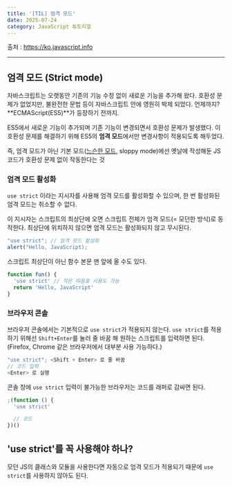 ```yaml
---
title: '[TIL] 엄격 모드'
date: 2025-07-24
category: JavaScript 튜토리얼
---
```


출처 : https://ko.javascript.info

---

## 엄격 모드 (Strict mode)

자바스크립트는 오랫동안 기존의 기능 수정 없이 새로운 기능을 추가해 왔다.
호환성 문제가 없었지만, 불완전한 문법 등이 자바스크립트 안에 영원히 박제 되었다.
언제까지? **ECMAScript(ES5)**가 등장하기 전까지.

ES5에서 새로운 기능이 추가되며 기존 기능이 변경되면서 호환성 문제가 발생했다.
이 호환성 문제를 해결하기 위해 ES5의 **엄격 모드**에서만 변경사항이 적용되도록 해두었다.

즉, 엄격 모드가 아닌 기본 모드([느슨한 모드](https://developer.mozilla.org/ko/docs/Web/JavaScript/Reference/Strict_mode), sloppy mode)에선 옛날에 작성해둔 JS 코드가 호환성 문제 없이 작동한다는 것

### 엄격 모드 활성화

`use strict` 이라는 지시자를 사용해 엄격 모드를 활성화할 수 있으며, 한 번 활성화된 엄격 모드는 취소할 수 없다.

이 지시자는 스크립트의 최상단에 오면 스크립트 전체가 엄격 모드(= 모던한 방식)로 동작한다.
최상단에 위치하지 않으면 엄격 모드는 활성화되지 않고 무시된다.

```javascript
"use strict"; // 엄격 모드 활성화
alert("Hello, JavaScript);
```

스크립트 최상단이 아닌 함수 본문 맨 앞에 올 수도 있다.

```javascript
function fun() {
  'use strict' // 작은 따옴표 사용도 가능
  return 'Hello, JavaScript'
}
```

### 브라우저 콘솔

브라우저 콘솔에서는 기본적으로 `use strict`가 적용되지 않는다.
`use strict`를 적용하기 위해선 `Shift+Enter`를 눌러 줄 바꿈 해 원하는 스크립트를 입력하면 된다. (Firefox, Chrome 같은 브라우저에서 대부분 사용 가능하다.)

```javascript
"use strict"; <Shift + Enter> 로 줄 바꿈
// 코드 입력
<Enter> 로 실행
```

콘솔 창에 `use strict` 입력이 불가능한 브라우저는 코드를 래퍼로 감싸면 된다.

```javascript
;(function () {
  'use strict'

  // 코드
})()
```

## 'use strict'를 꼭 사용해야 하나?

모던 JS의 클래스와 모듈을 사용한다면 자동으로 엄격 모드가 적용되기 때문에 `use strict`를 사용하지 않아도 된다.
